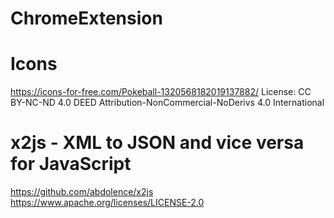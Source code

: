 # ChromeExtension

# Icons
https://icons-for-free.com/Pokeball-1320568182019137882/
License: CC BY-NC-ND 4.0 DEED
Attribution-NonCommercial-NoDerivs 4.0 International    

# x2js - XML to JSON and vice versa for JavaScript
https://github.com/abdolence/x2js
https://www.apache.org/licenses/LICENSE-2.0